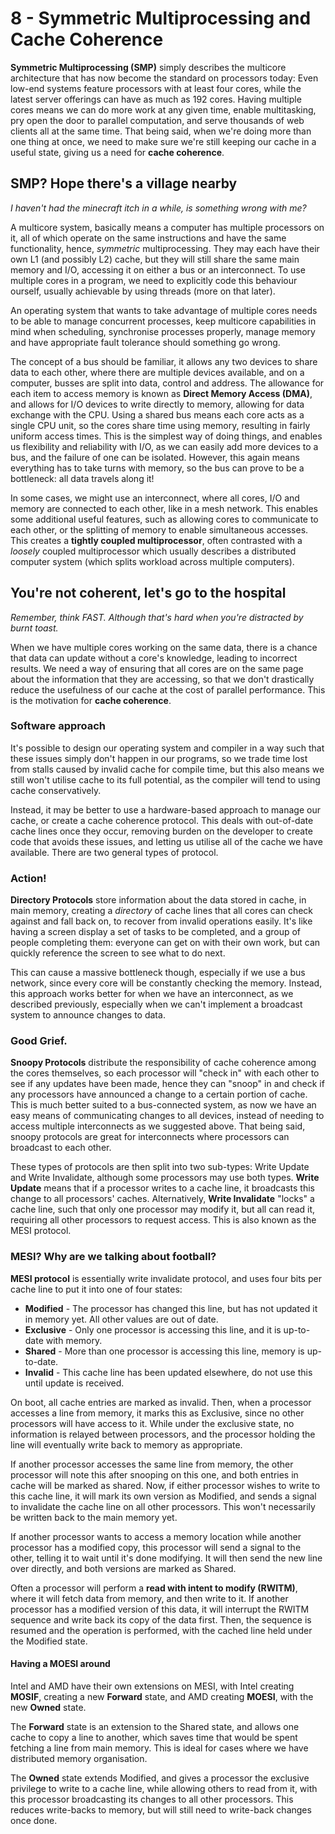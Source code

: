 # 8 - Symmetric Multiprocessing and Cache Coherence

**Symmetric Multiprocessing (SMP)** simply describes the multicore architecture that has now become the standard on processors today: Even low-end systems feature processors with at least four cores, while the latest server offerings can have as much as 192 cores. Having multiple cores means we can do more work at any given time, enable multitasking, pry open the door to parallel computation, and serve thousands of web clients all at the same time. That being said, when we're doing more than one thing at once, we need to make sure we're still keeping our cache in a useful state, giving us a need for **cache coherence**.

## SMP? Hope there's a village nearby

*I haven't had the minecraft itch in a while, is something wrong with me?*

A multicore system, basically means a computer has multiple processors on it, all of which operate on the same instructions and have the same functionality, hence, *symmetric* multiprocessing. They may each have their own L1 (and possibly L2) cache, but they will still share the same main memory and I/O, accessing it on either a bus or an interconnect. To use multiple cores in a program, we need to explicitly code this behaviour ourself, usually achievable by using threads (more on that later).

An operating system that wants to take advantage of multiple cores needs to be able to manage concurrent processes, keep multicore capabilities in mind when scheduling, synchronise processes properly, manage memory and have appropriate fault tolerance should something go wrong.

The concept of a bus should be familiar, it allows any two devices to share data to each other, where there are multiple devices available, and on a computer, busses are split into data, control and address. The allowance for each item to access memory is known as **Direct Memory Access (DMA)**, and allows for I/O devices to write directly to memory, allowing for data exchange with the CPU. Using a shared bus means each core acts as a single CPU unit, so the cores share time using memory, resulting in fairly uniform access times. This is the simplest way of doing things, and enables us flexibility and reliability with I/O, as we can easily add more devices to a bus, and the failure of one can be isolated. However, this again means everything has to take turns with memory, so the bus can prove to be a bottleneck: all data travels along it!

In some cases, we might use an interconnect, where all cores, I/O and memory are connected to each other, like in a mesh network. This enables some additional useful features, such as allowing cores to communicate to each other, or the splitting of memory to enable simultaneous accesses. This creates a **tightly coupled multiprocessor**, often contrasted with a *loosely* coupled multiprocessor which usually describes a distributed computer system (which splits workload across multiple computers).

## You're not coherent, let's go to the hospital

*Remember, think FAST. Although that's hard when you're distracted by burnt toast.*

When we have multiple cores working on the same data, there is a chance that data can update without a core's knowledge, leading to incorrect results. We need a way of ensuring that all cores are on the same page about the information that they are accessing, so that we don't drastically reduce the usefulness of our cache at the cost of parallel performance. This is the motivation for **cache coherence**.

### Software approach

It's possible to design our operating system and compiler in a way such that these issues simply don't happen in our programs, so we trade time lost from stalls caused by invalid cache for compile time, but this also means we still won't utilise cache to its full potential, as the compiler will tend to using cache conservatively.

Instead, it may be better to use a hardware-based approach to manage our cache, or create a cache coherence protocol. This deals with out-of-date cache lines once they occur, removing burden on the developer to create code that avoids these issues, and letting us utilise all of the cache we have available. There are two general types of protocol.

### Action!

**Directory Protocols** store information about the data stored in cache, in main memory, creating a *directory* of cache lines that all cores can check against and fall back on, to recover from invalid operations easily. It's like having a screen display a set of tasks to be completed, and a group of people completing them: everyone can get on with their own work, but can quickly reference the screen to see what to do next.

This can cause a massive bottleneck though, especially if we use a bus network, since every core will be constantly checking the memory. Instead, this approach works better for when we have an interconnect, as we described previously, especially when we can't implement a broadcast system to announce changes to data.

### Good Grief.

**Snoopy Protocols** distribute the responsibility of cache coherence among the cores themselves, so each processor will "check in" with each other to see if any updates have been made, hence they can "snoop" in and check if any processors have announced a change to a certain portion of cache. This is much better suited to a bus-connected system, as now we have an easy means of communicating changes to all devices, instead of needing to access multiple interconnects as we suggested above. That being said, snoopy protocols are great for interconnects where processors can broadcast to each other.

These types of protocols are then split into two sub-types: Write Update and Write Invalidate, although some processors may use both types. **Write Update** means that if a processor writes to a cache line, it broadcasts this change to all processors' caches. Alternatively, **Write Invalidate** "locks" a cache line, such that only one processor may modify it, but all can read it, requiring all other processors to request access. This is also known as the MESI protocol.

### MESI? Why are we talking about football?

**MESI protocol** is essentially write invalidate protocol, and uses four bits per cache line to put it into one of four states:

- **Modified** - The processor has changed this line, but has not updated it in memory yet. All other values are out of date.
- **Exclusive** - Only one processor is accessing this line, and it is up-to-date with memory.
- **Shared** - More than one processor is accessing this line, memory is up-to-date.
- **Invalid** - This cache line has been updated elsewhere, do not use this until update is received.

On boot, all cache entries are marked as invalid. Then, when a processor accesses a line from memory, it marks this as Exclusive, since no other processors will have access to it. While under the exclusive state, no information is relayed between processors, and the processor holding the line will eventually write back to memory as appropriate.

If another processor accesses the same line from memory, the other processor will note this after snooping on this one, and both entries in cache will be marked as shared. Now, if either processor wishes to write to this cache line, it will mark its own version as Modified, and sends a signal to invalidate the cache line on all other processors. This won't necessarily be written back to the main memory yet.

If another processor wants to access a memory location while another processor has a modified copy, this processor will send a signal to the other, telling it to wait until it's done modifying. It will then send the new line over directly, and both versions are marked as Shared.

Often a processor will perform a **read with intent to modify (RWITM)**, where it will fetch data from memory, and then write to it. If another processor has a modified version of this data, it will interrupt the RWITM sequence and write back its copy of the data first. Then, the sequence is resumed and the operation is performed, with the cached line held under the Modified state.

#### Having a MOESI around

Intel and AMD have their own extensions on MESI, with Intel creating **MOSIF**, creating a new **Forward** state, and AMD creating **MOESI**, with the new **Owned** state.

The **Forward** state is an extension to the Shared state, and allows one cache to copy a line to another, which saves time that would be spent fetching a line from main memory. This is ideal for cases where we have distributed memory organisation.

The **Owned** state extends Modified, and gives a processor the exclusive privilege to write to a cache line, while allowing others to read from it, with this processor broadcasting its changes to all other processors. This reduces write-backs to memory, but will still need to write-back changes once done.